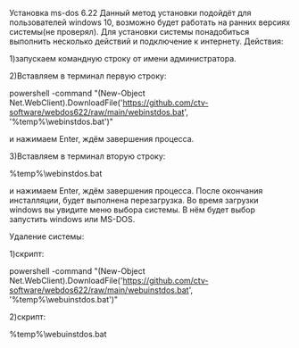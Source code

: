 Установка ms-dos 6.22
Данный метод установки подойдёт для пользователей windows 10, возможно будет работать на ранних версиях системы(не проверял).
Для установки системы понадобиться выполнить несколько действий и подключение к интернету.
Действия:

1)запускаем командную строку от имени администратора.

2)Вставляем в терминал первую строку:

powershell -command "(New-Object Net.WebClient).DownloadFile('https://github.com/ctv-software/webdos622/raw/main/webinstdos.bat', '%temp%\webinstdos.bat')"

и нажимаем Enter, ждём завершения процесса.

3)Вставляем в терминал вторую строку:

%temp%\webinstdos.bat

и нажимаем Enter, ждём завершения процесса.
После окончания инсталляции, будет выполнена перезагрузка.
Во время загрузки windows вы увидите меню выбора системы.
В нём будет выбор запустить windows или MS-DOS.

Удаление системы:

1)скрипт:

powershell -command "(New-Object Net.WebClient).DownloadFile('https://github.com/ctv-software/webdos622/raw/main/webuinstdos.bat', '%temp%\webuinstdos.bat')"

2)скрипт:

%temp%\webuinstdos.bat
